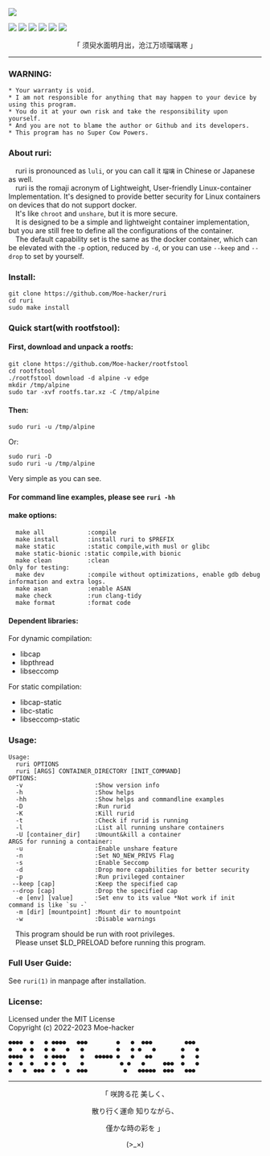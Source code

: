 
![](https://github.com/Moe-hacker/ruri/raw/main/logo/logo.png)

![](https://img.shields.io/github/stars/Moe-hacker/ruri?style=for-the-badge&color=fee4d0&logo=starship&logoColor=fee4d0)
![](https://img.shields.io/github/forks/Moe-hacker/ruri?style=for-the-badge&color=fee4d0&logo=git&logoColor=fee4d0)
![](https://img.shields.io/github/license/Moe-hacker/ruri?style=for-the-badge&color=fee4d0&logo=cloudera&logoColor=fee4d0)
![](https://img.shields.io/github/repo-size/Moe-hacker/ruri?style=for-the-badge&color=fee4d0&logo=files&logoColor=fee4d0)
![](https://img.shields.io/github/last-commit/Moe-hacker/ruri?style=for-the-badge&color=fee4d0&logo=codeigniter&logoColor=fee4d0)
![](https://img.shields.io/badge/language-c-green?style=for-the-badge&color=fee4d0&logo=C&logoColor=fee4d0)

<p align="center">「 须臾水面明月出，沧江万顷瑠璃寒 」</p>

-----------------     
### WARNING:      
```
* Your warranty is void.
* I am not responsible for anything that may happen to your device by using this program.
* You do it at your own risk and take the responsibility upon yourself.
* And you are not to blame the author or Github and its developers.
* This program has no Super Cow Powers.
```
### About ruri:         
&emsp;ruri is pronounced as  `luli`, or you can call it `瑠璃` in Chinese or Japanese as well.       
&emsp;ruri is the romaji acronym of Lightweight, User-friendly Linux-container Implementation. It's designed to provide better security for Linux containers on devices that do not support docker.       
&emsp;It's like `chroot` and `unshare`, but it is more secure.       
&emsp;It is designed to be a simple and lightweight container implementation, but you are still free to define all the configurations of the container.          
&emsp;The default capability set is the same as the docker container, which can be elevated with the `-p` option, reduced by `-d`, or you can use `--keep` and `--drop` to set by yourself.      
### Install:      
```
git clone https://github.com/Moe-hacker/ruri
cd ruri
sudo make install
```
### Quick start(with rootfstool):
#### First, download and unpack a rootfs:
```
git clone https://github.com/Moe-hacker/rootfstool
cd rootfstool
./rootfstool download -d alpine -v edge
mkdir /tmp/alpine
sudo tar -xvf rootfs.tar.xz -C /tmp/alpine
```
#### Then:
```
sudo ruri -u /tmp/alpine
```
Or:      
```
sudo ruri -D
sudo ruri -u /tmp/alpine
```
Very simple as you can see.    
#### For command line examples, please see `ruri -hh`
#### make options:
```text
  make all            :compile
  make install        :install ruri to $PREFIX
  make static         :static compile,with musl or glibc
  make static-bionic :static compile,with bionic
  make clean          :clean
Only for testing:
  make dev            :compile without optimizations, enable gdb debug information and extra logs.
  make asan           :enable ASAN
  make check          :run clang-tidy
  make format         :format code
```
#### Dependent libraries:
For dynamic compilation:         
- libcap       
- libpthread
- libseccomp
     
For static compilation:         
- libcap-static
- libc-static
- libseccomp-static       
### Usage:    
```text
Usage:
  ruri OPTIONS
  ruri [ARGS] CONTAINER_DIRECTORY [INIT_COMMAND]
OPTIONS:
  -v                    :Show version info
  -h                    :Show helps
  -hh                   :Show helps and commandline examples
  -D                    :Run rurid
  -K                    :Kill rurid
  -t                    :Check if rurid is running
  -l                    :List all running unshare containers
  -U [container_dir]    :Umount&kill a container
ARGS for running a container:
  -u                    :Enable unshare feature
  -n                    :Set NO_NEW_PRIVS Flag
  -s                    :Enable Seccomp
  -d                    :Drop more capabilities for better security
  -p                    :Run privileged container
 --keep [cap]           :Keep the specified cap
 --drop [cap]           :Drop the specified cap
  -e [env] [value]      :Set env to its value *Not work if init command is like `su -`
  -m [dir] [mountpoint] :Mount dir to mountpoint
  -w                    :Disable warnings
```
&emsp;This program should be run with root privileges.        
&emsp;Please unset $LD_PRELOAD before running this program.              
### Full User Guide:
See `ruri(1)` in manpage after installation.   
### License:
Licensed under the MIT License      
Copyright (c) 2022-2023 Moe-hacker      

```
●●●●  ●   ● ●●●●   ●●●        ●   ●  ●●●         ●●●
●   ● ●   ● ●   ●   ●         ●   ● ●   ●       ●   ●
●●●●  ●   ● ●●●●    ●   ●●●●● ●   ●   ●●        ●   ●
●  ●  ●   ● ●  ●    ●          ● ●   ●     ●●●  ●   ●
●   ●  ●●●  ●   ●  ●●●          ●   ●●●●●  ●●●   ●●●
```
--------
<p align="center">「 咲誇る花 美しく、</p>    
<p align="center">散り行く運命 知りながら、</p>    
<p align="center">僅かな時の彩を 」</p>          
<p align="center">(>_×)</p>
